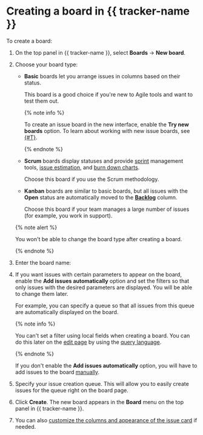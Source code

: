 # Creating a board in {{ tracker-name }}

To create a board:

1. On the top panel in {{ tracker-name }}, select **Boards** → **New board**.

1. Choose your board type:

    - **Basic** boards let you arrange issues in columns based on their status.

        This board is a good choice if you're new to Agile tools and want to test them out.

        {% note info %}

        To create an issue board in the new interface, enable the **Try new boards** option. To learn about working with new issue boards, see [{#T}](agile-new.md).

        {% endnote %}

    - **Scrum** boards display statuses and provide [sprint](agile.md#dlen_sprint) management tools, [issue estimation](planning-poker.md), and [burn down charts](agile.md#dlen_burndown).

        Choose this board if you use the Scrum methodology.

    - **Kanban** boards are similar to basic boards, but all issues with the **Open** status are automatically moved to the [**Backlog**](agile.md#dlen_backlog) column.

        Choose this board if your team manages a large number of issues (for example, you work in support).

    {% note alert %}

    You won't be able to change the board type after creating a board.

    {% endnote %}

1. Enter the board name:

1. If you want issues with certain parameters to appear on the board, enable the **Add issues automatically** option and set the filters so that only issues with the desired parameters are displayed. You will be able to change them later.

    For example, you can specify a queue so that all issues from this queue are automatically displayed on the board.

    {% note info %}

    You can't set a filter using local fields when creating a board. You can do this later on the [edit page](edit-agile-board.md#section_ft1_3l3_3z) by using the [query language](../user/query-filter.md).

    {% endnote %}

    If you don't enable the **Add issues automatically** option, you will have to add issues to the board [manually](../user/agile.md#section_psd_wl4_vgb).

1. Specify your issue creation queue. This will allow you to easily create issues for the queue right on the board page.

1. Click **Create**. The new board appears in the **Board** menu on the top panel in {{ tracker-name }}.

1. You can also [customize the columns and appearance of the issue card](edit-agile-board.md) if needed.

